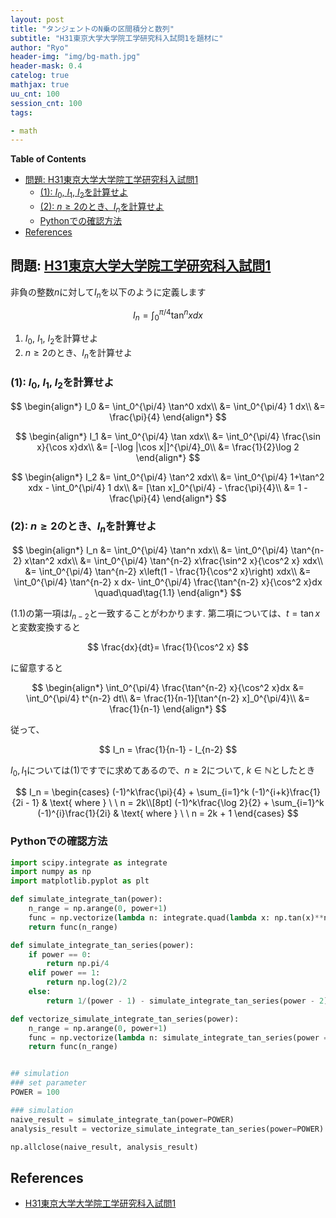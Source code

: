 ```yaml
---
layout: post
title: "タンジェントのN乗の区間積分と数列"
subtitle: "H31東京大学大学院工学研究科入試問1を題材に"
author: "Ryo"
header-img: "img/bg-math.jpg"
header-mask: 0.4
catelog: true
mathjax: true
uu_cnt: 100
session_cnt: 100 
tags:

- math
---
```



**Table of Contents**
<!-- START doctoc generated TOC please keep comment here to allow auto update -->
<!-- DON'T EDIT THIS SECTION, INSTEAD RE-RUN doctoc TO UPDATE -->

- [問題: H31東京大学大学院工学研究科入試問1](#%E5%95%8F%E9%A1%8C-h31%E6%9D%B1%E4%BA%AC%E5%A4%A7%E5%AD%A6%E5%A4%A7%E5%AD%A6%E9%99%A2%E5%B7%A5%E5%AD%A6%E7%A0%94%E7%A9%B6%E7%A7%91%E5%85%A5%E8%A9%A6%E5%95%8F1)
  - [(1): $I_0$, $I_1$, $I_2$を計算せよ](#1-i_0-i_1-i_2%E3%82%92%E8%A8%88%E7%AE%97%E3%81%9B%E3%82%88)
  - [(2): $n\geq 2$のとき、$I_n$を計算せよ](#2-n%5Cgeq-2%E3%81%AE%E3%81%A8%E3%81%8Di_n%E3%82%92%E8%A8%88%E7%AE%97%E3%81%9B%E3%82%88)
  - [Pythonでの確認方法](#python%E3%81%A7%E3%81%AE%E7%A2%BA%E8%AA%8D%E6%96%B9%E6%B3%95)
- [References](#references)

<!-- END doctoc generated TOC please keep comment here to allow auto update -->

## 問題: [H31東京大学大学院工学研究科入試問1](https://www.t.u-tokyo.ac.jp/shared/admission/data/H31_suugaku_J)

非負の整数$n$に対して$I_n$を以下のように定義します

$$
I_n = \int_0^{\pi/4} \tan^n xdx
$$

1. $I_0$, $I_1$, $I_2$を計算せよ
2. $n\geq 2$のとき、$I_n$を計算せよ

### (1): $I_0$, $I_1$, $I_2$を計算せよ

$$
\begin{align*}
I_0 &= \int_0^{\pi/4} \tan^0 xdx\\
&= \int_0^{\pi/4} 1 dx\\
&= \frac{\pi}{4} 
\end{align*}
$$

$$
\begin{align*}
I_1 &= \int_0^{\pi/4} \tan xdx\\
&= \int_0^{\pi/4} \frac{\sin x}{\cos x}dx\\
&= [-\log |\cos x|]^{\pi/4}_0\\
&= \frac{1}{2}\log 2
\end{align*}
$$

$$
\begin{align*}
I_2 &= \int_0^{\pi/4} \tan^2 xdx\\
&= \int_0^{\pi/4} 1+\tan^2 xdx - \int_0^{\pi/4} 1 dx\\
&= [\tan x]_0^{\pi/4} - \frac{\pi}{4}\\
&= 1 - \frac{\pi}{4}
\end{align*}
$$

### (2): $n\geq 2$のとき、$I_n$を計算せよ

<div class="math display" style="overflow: auto">
$$
\begin{align*}
I_n &= \int_0^{\pi/4} \tan^n xdx\\
&= \int_0^{\pi/4} \tan^{n-2} x\tan^2 xdx\\
&= \int_0^{\pi/4} \tan^{n-2} x\frac{\sin^2 x}{\cos^2 x} xdx\\
&= \int_0^{\pi/4} \tan^{n-2} x\left(1 - \frac{1}{\cos^2 x}\right) xdx\\
&= \int_0^{\pi/4} \tan^{n-2} x dx- \int_0^{\pi/4} \frac{\tan^{n-2} x}{\cos^2 x}dx \quad\quad\tag{1.1}
\end{align*}
$$
</div>

(1.1)の第一項は$I_{n-2}$と一致することがわかります. 第二項については、$t = \tan x$と変数変換すると

$$
\frac{dx}{dt}= \frac{1}{\cos^2 x}
$$

に留意すると

$$
\begin{align*}
\int_0^{\pi/4} \frac{\tan^{n-2} x}{\cos^2 x}dx &= \int_0^{\pi/4} t^{n-2} dt\\
&= \frac{1}{n-1}[\tan^{n-2} x]_0^{\pi/4}\\
&= \frac{1}{n-1}
\end{align*}
$$

従って、

$$
I_n = \frac{1}{n-1} - I_{n-2} 
$$

$I_{0}, I_{1}$については(1)ですでに求めてあるので、$n\geq 2$について, $k\in \mathbb N$としたとき

$$
I_n = \begin{cases}
(-1)^k\frac{\pi}{4} + \sum_{i=1}^k (-1)^{i+k}\frac{1}{2i - 1} & \text{ where } \ \ n = 2k\\[8pt]
(-1)^k\frac{\log 2}{2} + \sum_{i=1}^k (-1)^{i}\frac{1}{2i} & \text{ where } \ \ n = 2k + 1
\end{cases}
$$

### Pythonでの確認方法

```python
import scipy.integrate as integrate
import numpy as np
import matplotlib.pyplot as plt

def simulate_integrate_tan(power):
    n_range = np.arange(0, power+1)
    func = np.vectorize(lambda n: integrate.quad(lambda x: np.tan(x)**n, 0, np.pi/4)[0])
    return func(n_range)

def simulate_integrate_tan_series(power):
    if power == 0:
        return np.pi/4
    elif power == 1:
        return np.log(2)/2
    else:
        return 1/(power - 1) - simulate_integrate_tan_series(power - 2)

def vectorize_simulate_integrate_tan_series(power):
    n_range = np.arange(0, power+1)
    func = np.vectorize(lambda n: simulate_integrate_tan_series(power =n))
    return func(n_range)


## simulation
### set parameter
POWER = 100

### simulation
naive_result = simulate_integrate_tan(power=POWER)
analysis_result = vectorize_simulate_integrate_tan_series(power=POWER)

np.allclose(naive_result, analysis_result)
```


## References

- [H31東京大学大学院工学研究科入試問1](https://www.t.u-tokyo.ac.jp/shared/admission/data/H31_suugaku_J)